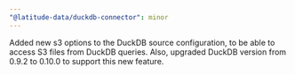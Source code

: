 ```yaml
---
"@latitude-data/duckdb-connector": minor
---
```


Added new s3 options to the DuckDB source configuration, to be able to access S3 files from DuckDB queries. Also, upgraded DuckDB version from 0.9.2 to 0.10.0 to support this new feature.
